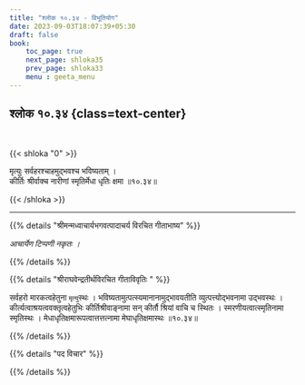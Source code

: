 ```yaml
---
title: "श्लोक १०.३४ - विभूतियोग"
date: 2023-09-03T18:07:39+05:30
draft: false
book:
    toc_page: true
    next_page: shloka35
    prev_page: shloka33
    menu : geeta_menu
---
```




## श्लोक १०.३४ {class=text-center}

<br/>

{{< shloka  "0"  >}}

मृत्युः सर्वहरश्चाहमुद्भवश्च भविष्यताम् ।   
कीर्तिः श्रीर्वाक्च नारीणां स्मृतिर्मेधा धृतिः क्षमा ॥१०.३४॥  

{{< /shloka >}}

---


{{% details "श्रीमन्मध्वाचार्यभगवत्पादाचर्य विरचित  गीताभाष्य" %}}

*आचार्येण टिप्पणी नकृतः ।*

{{% /details %}}



{{% details "श्रीराघवेन्द्रतीर्थविरचित गीताविवृतिः " %}}

सर्वहरो मारकत्वहेतुना `मृत्यु`स्थः । 
भविष्यतामुत्पत्स्यमानानामुद्भावयतीति 
व्युत्पत्त्योद्भवनामा उद्भवस्थः । 
कीर्त्यत्वाश्रयत्ववक्तृत्वहेतुभिः 
कीर्तिश्रीवाङ्नामा सन्‌ कीर्तौ श्रियां वाचि च स्थितः । 
स्मरणीयत्वात्स्मृतिनामा
स्मृतिस्थः । 
मेधाधृतिक्षमारूपत्वात्तत्तत्नामा मेघाधृतिक्षमास्थः 
॥१०.३४॥ 

{{% /details %}}



{{% details "पद विचार" %}}


{{% /details %}}
